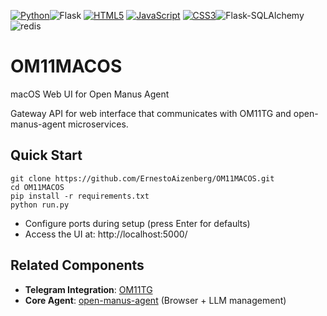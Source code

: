 
[![Python](https://img.shields.io/badge/Python-3776AB?style=for-the-badge&logo=python&logoColor=FFD43B)](https://www.python.org/)![Flask](https://img.shields.io/badge/Flask-2.2.5-ff9e00) [![HTML5](https://img.shields.io/badge/HTML5-E34F26?style=for-the-badge&logo=html5&logoColor=white&labelColor=101010&color=E34F26)](https://developer.mozilla.org/en-US/docs/Web/HTML) 
[![JavaScript](https://img.shields.io/badge/JavaScript-F7DF1E?style=for-the-badge&logo=javascript&logoColor=black&labelColor=101010)](https://developer.mozilla.org/en-US/docs/Web/JavaScript) 
[![CSS3](https://img.shields.io/badge/CSS3-1572B6?style=for-the-badge&logo=css3&logoColor=white&labelColor=101010)](https://developer.mozilla.org/en-US/docs/Web/CSS)![Flask-SQLAlchemy](https://img.shields.io/badge/Flask--SQLAlchemy-3.1.1-00cc88) ![redis](https://img.shields.io/badge/redis-latest-cc0000)
# OM11MACOS

macOS Web UI for Open Manus Agent  

Gateway API for web interface that communicates with OM11TG and open-manus-agent microservices.

## Quick Start

```shell
git clone https://github.com/ErnestoAizenberg/OM11MACOS.git
cd OM11MACOS
pip install -r requirements.txt
python run.py
```

- Configure ports during setup (press Enter for defaults)
- Access the UI at: http://localhost:5000/

## Related Components

- **Telegram Integration**: [OM11TG](https://github.com/ErnestoAizenberg/OM11TG)
- **Core Agent**: [open-manus-agent](https://github.com/ErnestoAizenberg/open-manus-agent) (Browser + LLM management)
